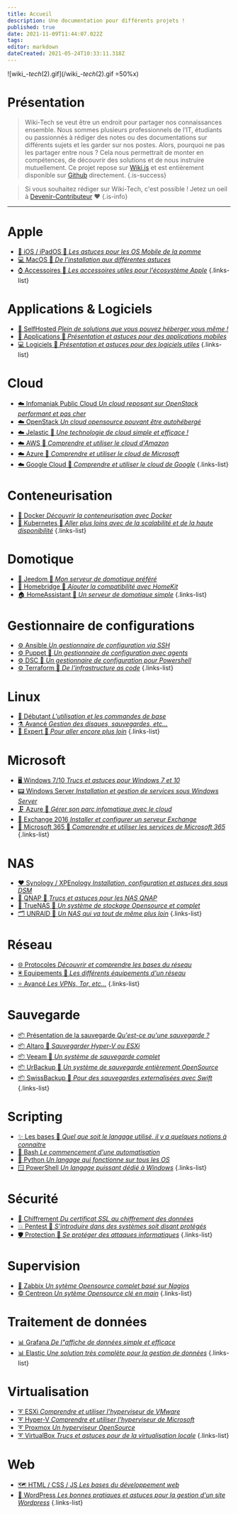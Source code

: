 ```yaml
---
title: Accueil
description: Une documentation pour différents projets !
published: true
date: 2021-11-09T11:44:07.022Z
tags: 
editor: markdown
dateCreated: 2021-05-24T10:33:11.318Z
---
```


![wiki_-_tech_(2).gif](/wiki_-_tech_(2).gif =50%x)

# Présentation
> Wiki-Tech se veut être un endroit pour partager nos connaissances ensemble. 
Nous sommes plusieurs professionnels de l’IT, étudiants ou passionnés à rédiger des notes ou des documentations sur différents sujets et les garder sur nos postes. Alors, pourquoi ne pas les partager entre nous ? Cela nous permettrait de monter en compétences, de découvrir des solutions et de nous instruire mutuellement.
Ce projet repose sur [Wiki.js](https://js.wiki) et est entièrement disponible sur [Github](https://github.com/PAPAMICA/Wiki-Tech.io) directement. 
{.is-success}


> Si vous souhaitez rédiger sur Wiki-Tech, c'est possible ! Jetez un oeil à [Devenir-Contributeur](/README) ❤️
{.is-info}

 ---
 
 # Apple
- [📱 iOS / iPadOS 🚧 *Les astuces pour les OS Mobile de la pomme*](/Apple#ios-ipados)
- [💻 MacOS 🚧 *De l'installation aux différentes astuces*](/Apple#macos)
- [⌚ Accessoires 🚧 *Les accessoires utiles pour l'écosystème Apple*](/Apple#accessoires)
{.links-list}

# Applications & Logiciels
- [💙 SelfHosted *Plein de solutions que vous pouvez héberger vous même !*](/SelfHosted)
- [📱 Applications 🚧 *Présentation et astuces pour des applications mobiles*](/Applications)
- [💻 Logiciels 🚧 *Présentation et astuces pour des logiciels utiles*](/Logiciels)
{.links-list}

 
 # Cloud
- [☁️ Infomaniak Public Cloud *Un cloud reposant sur OpenStack performant et pas cher*](/Cloud/IPC)
- [☁️ OpenStack *Un cloud opensource pouvant être autohébergé*](/Cloud#openstack)
- [☁️ Jelastic 🚧 *Une technologie de cloud simple et efficace !*](/Cloud#jelastic)
- [☁️ AWS 🚧 *Comprendre et utiliser le cloud d'Amazon*](/Cloud#aws)
- [☁️ Azure 🚧 *Comprendre et utiliser le cloud de Microsoft*](/Cloud#azure-cloud)
- [☁️ Google Cloud 🚧 *Comprendre et utiliser le cloud de Google*](/Cloud#google-cloud)
{.links-list}

 # Conteneurisation
 - [🐳 Docker *Découvrir la conteneurisation avec Docker*](/Conteneurisation#docker)
 - [💠 Kubernetes 🚧 *Aller plus loins avec de la scalabilité et de la haute disponibilité*](/Conteneurisation#kubernetes) 
{.links-list}

# Domotique
- [🦕 Jeedom 🚧 *Mon serveur de domotique préféré*](/Domotique#jeedom)
- [🍎 Homebridge 🚧 *Ajouter la compatibilité avec HomeKit*](/Domotique#homebridge)
- [🏠 HomeAssistant 🚧 *Un serveur de domotique simple*](/Domotique#homeassistant)
{.links-list}

# Gestionnaire de configurations
- [⚙️ Ansible *Un gestionnaire de configuration via SSH*](/Configuration#ansible)
- [⚙️ Puppet 🚧 *Un gestionnaire de configuration avec agents*](/Configuration#puppet)
- [⚙️ DSC 🚧 *Un gestionnaire de configuration pour Powershell*](/Configuration#dsc)
- [⚙️ Terraform 🚧 *De l'infrastructure as code*](/Configuration#terraform)
{.links-list}
 
# Linux
- [🧪 Débutant *L'utilisation et les commandes de base*](/Linux#débutant)
- [⚗️ Avancé *Gestion des disques, sauvegardes, etc...*](/Linux#avancé)
- [🧬 Expert 🚧 *Pour aller encore plus loin*](/Linux#expert)
{.links-list}

# Microsoft
- [🖥️ Windows 7/10 *Trucs et astuces pour Windows 7 et 10*](/Microsoft#windows-7-10)
- [📟 Windows Server *Installation et gestion de services sous Windows Server*](/Microsoft#windowsserver)
- [🗜️ Azure 🚧 *Gérer son parc infomatique avec le cloud*](/Microsoft#azure)
- [📧 Exchange 2016 *Installer et configurer un serveur Exchange*](/Microsoft#exchange-2016)
- [📌 Microsoft 365 🚧 *Comprendre et utiliser les services de Microsoft 365*](/Microsoft#microsoft-365)
{.links-list}

# NAS
- [❤️ Synology / XPEnology *Installation, configuration et astuces des sous DSM*](/NAS#synology)
- [📁 QNAP 🚧 *Trucs et astuces pour les NAS QNAP*](/NAS#qnap)
- [📂 TrueNAS 🚧 *Un système de stockage Opensource et complet*](/NAS#truenas)
- [🗂️ UNRAID 🚧 *Un NAS qui va tout de même plus loin*](/NAS#unraid)
{.links-list}

# Réseau
- [🌐 Protocoles *Découvrir et comprendre les bases du réseau*](/Réseau#protocoles)
- [🖲️ Equipements 🚧 *Les différents équipements d'un réseau*](/Réseau#equipements)
- [⭐ Avancé *Les VPNs, Tor, etc...*](/Réseau#avancé)
{.links-list}

# Sauvegarde
- [📦 Présentation de la sauvegarde *Qu'est-ce qu'une sauvegarde ?*](/Sauvegarde#Presentation)
- [📦 Altaro 🚧 *Sauvegarder Hyper-V ou ESXi*](/Sauvegarde#altaro)
- [📦 Veeam 🚧 *Un système de sauvegarde complet*](/Sauvegarde#veeam)
- [📦 UrBackup 🚧 *Un système de sauvegarde entièrement OpenSource*](/Sauvegarde#urbackup)
- [📦 SwissBackup 🚧 *Pour des sauvegardes externalisées avec Swift*](/Sauvegarde#swissbackup)
{.links-list}

# Scripting
- [✨ Les bases 🚧 *Quel que soit le langage utilisé, il y a quelques notions à connaitre*](/Scripting#base)
- [🐧 Bash *Le commencement d'une automatisation*](/Scripting#bash)
- [🐍 Python *Un langage qui fonctionne sur tous les OS*](/Scripting#python)
- [🪟 PowerShell *Un langage puissant dédié à Windows*](/Scripting#powershell)
{.links-list}

# Sécurité
- [🔑 Chiffrement *Du certificat SSL au chiffrement des données*](/Sécurité#chiffrement)
- [💥 Pentest 🚧 *S'introduire dans des systèmes soit disant protégés*](/Sécurité#pentest)
- [🛡️ Protection 🚧 *Se protéger des attaques informatiques*](/Sécurité#protection)
{.links-list}

# Supervision
- [💢 Zabbix *Un sytème Opensource complet basé sur Nagios*](/Supervision#zabbix)
- [©️ Centreon *Un sytème Opensource clé en main*](/Supervision#centreon)
{.links-list}

# Traitement de données
- [📊 Grafana *De l"affiche de données simple et efficace*](/Données#grafana)
- [📊 Elastic *Une solution très complète pour la gestion de données*](/Données#elastic)
{.links-list}

# Virtualisation
- [➰ ESXi *Comprendre et utiliser l'hyperviseur de VMware*](/Virtualisation#vmware-esxi)
- [➰ Hyper-V *Comprendre et utiliser l'hyperviseur de Microsoft*](/Virtualisation#hyper-v)
- [➰ Proxmox *Un hyperviseur OpenSource*](/Virtualisation#proxmox)
- [➰ VirtualBox *Trucs et astuces pour de la virtualisation locale*](/Virtualisation#virtualbox)
{.links-list}

# Web
- [🗺️ HTML / CSS / JS *Les bases du développement web*](/Web#html-css-js)
- [💎 WordPress *Les bonnes pratiques et astuces pour la gestion d'un site Wordpress*](/Web#wordpress)
{.links-list}